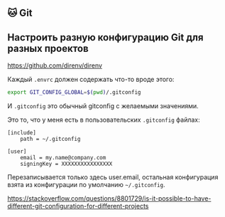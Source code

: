 ## 🐱 Git

## Настроить разную конфигурацию Git для разных проектов

https://github.com/direnv/direnv

Каждый `.envrc` должен содержать что-то вроде этого:

```sh
export GIT_CONFIG_GLOBAL=$(pwd)/.gitconfig
```
И `.gitconfig` это обычный gitconfig с желаемыми значениями.

Это то, что у меня есть в пользовательских `.gitconfig` файлах:

```
[include]
    path = ~/.gitconfig

[user]
    email = my.name@company.com
    signingKey = XXXXXXXXXXXXXXXX
```

Перезаписывается только здесь user.email, остальная конфигурация взята из конфигурации по умолчанию `~/.gitconfig`.

https://stackoverflow.com/questions/8801729/is-it-possible-to-have-different-git-configuration-for-different-projects
